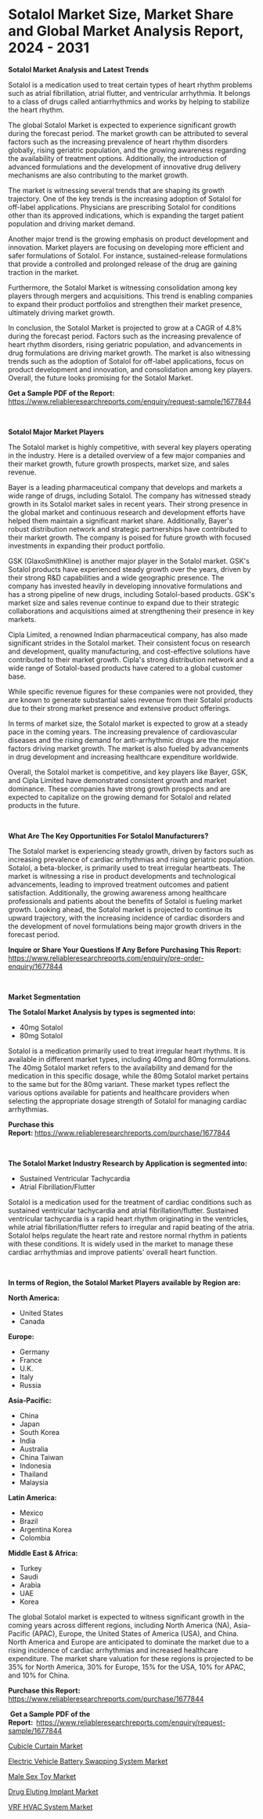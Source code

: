 <p><h1>Sotalol Market Size, Market Share and Global Market Analysis Report, 2024 - 2031</h1></p><p><strong>Sotalol Market Analysis and Latest Trends</strong></p>
<p><p>Sotalol is a medication used to treat certain types of heart rhythm problems such as atrial fibrillation, atrial flutter, and ventricular arrhythmia. It belongs to a class of drugs called antiarrhythmics and works by helping to stabilize the heart rhythm.</p><p>The global Sotalol Market is expected to experience significant growth during the forecast period. The market growth can be attributed to several factors such as the increasing prevalence of heart rhythm disorders globally, rising geriatric population, and the growing awareness regarding the availability of treatment options. Additionally, the introduction of advanced formulations and the development of innovative drug delivery mechanisms are also contributing to the market growth.</p><p>The market is witnessing several trends that are shaping its growth trajectory. One of the key trends is the increasing adoption of Sotalol for off-label applications. Physicians are prescribing Sotalol for conditions other than its approved indications, which is expanding the target patient population and driving market demand.</p><p>Another major trend is the growing emphasis on product development and innovation. Market players are focusing on developing more efficient and safer formulations of Sotalol. For instance, sustained-release formulations that provide a controlled and prolonged release of the drug are gaining traction in the market.</p><p>Furthermore, the Sotalol Market is witnessing consolidation among key players through mergers and acquisitions. This trend is enabling companies to expand their product portfolios and strengthen their market presence, ultimately driving market growth.</p><p>In conclusion, the Sotalol Market is projected to grow at a CAGR of 4.8% during the forecast period. Factors such as the increasing prevalence of heart rhythm disorders, rising geriatric population, and advancements in drug formulations are driving market growth. The market is also witnessing trends such as the adoption of Sotalol for off-label applications, focus on product development and innovation, and consolidation among key players. Overall, the future looks promising for the Sotalol Market.</p></p>
<p><strong>Get a Sample PDF of the Report:&nbsp;</strong> <a href="https://www.reliableresearchreports.com/enquiry/request-sample/1677844">https://www.reliableresearchreports.com/enquiry/request-sample/1677844</a></p>
<p>&nbsp;</p>
<p><strong>Sotalol Major Market Players</strong></p>
<p><p>The Sotalol market is highly competitive, with several key players operating in the industry. Here is a detailed overview of a few major companies and their market growth, future growth prospects, market size, and sales revenue.</p><p>Bayer is a leading pharmaceutical company that develops and markets a wide range of drugs, including Sotalol. The company has witnessed steady growth in its Sotalol market sales in recent years. Their strong presence in the global market and continuous research and development efforts have helped them maintain a significant market share. Additionally, Bayer's robust distribution network and strategic partnerships have contributed to their market growth. The company is poised for future growth with focused investments in expanding their product portfolio.</p><p>GSK (GlaxoSmithKline) is another major player in the Sotalol market. GSK's Sotalol products have experienced steady growth over the years, driven by their strong R&D capabilities and a wide geographic presence. The company has invested heavily in developing innovative formulations and has a strong pipeline of new drugs, including Sotalol-based products. GSK's market size and sales revenue continue to expand due to their strategic collaborations and acquisitions aimed at strengthening their presence in key markets.</p><p>Cipla Limited, a renowned Indian pharmaceutical company, has also made significant strides in the Sotalol market. Their consistent focus on research and development, quality manufacturing, and cost-effective solutions have contributed to their market growth. Cipla's strong distribution network and a wide range of Sotalol-based products have catered to a global customer base.</p><p>While specific revenue figures for these companies were not provided, they are known to generate substantial sales revenue from their Sotalol products due to their strong market presence and extensive product offerings.</p><p>In terms of market size, the Sotalol market is expected to grow at a steady pace in the coming years. The increasing prevalence of cardiovascular diseases and the rising demand for anti-arrhythmic drugs are the major factors driving market growth. The market is also fueled by advancements in drug development and increasing healthcare expenditure worldwide.</p><p>Overall, the Sotalol market is competitive, and key players like Bayer, GSK, and Cipla Limited have demonstrated consistent growth and market dominance. These companies have strong growth prospects and are expected to capitalize on the growing demand for Sotalol and related products in the future.</p></p>
<p>&nbsp;</p>
<p><strong>What Are The Key Opportunities For Sotalol Manufacturers?</strong></p>
<p><p>The Sotalol market is experiencing steady growth, driven by factors such as increasing prevalence of cardiac arrhythmias and rising geriatric population. Sotalol, a beta-blocker, is primarily used to treat irregular heartbeats. The market is witnessing a rise in product developments and technological advancements, leading to improved treatment outcomes and patient satisfaction. Additionally, the growing awareness among healthcare professionals and patients about the benefits of Sotalol is fueling market growth. Looking ahead, the Sotalol market is projected to continue its upward trajectory, with the increasing incidence of cardiac disorders and the development of novel formulations being major growth drivers in the forecast period.</p></p>
<p><strong>Inquire or Share Your Questions If Any Before Purchasing This Report:</strong> <a href="https://www.reliableresearchreports.com/enquiry/pre-order-enquiry/1677844">https://www.reliableresearchreports.com/enquiry/pre-order-enquiry/1677844</a></p>
<p>&nbsp;</p>
<p><strong>Market Segmentation</strong></p>
<p><strong>The Sotalol Market Analysis by types is segmented into:</strong></p>
<p><ul><li>40mg Sotalol</li><li>80mg Sotalol</li></ul></p>
<p><p>Sotalol is a medication primarily used to treat irregular heart rhythms. It is available in different market types, including 40mg and 80mg formulations. The 40mg Sotalol market refers to the availability and demand for the medication in this specific dosage, while the 80mg Sotalol market pertains to the same but for the 80mg variant. These market types reflect the various options available for patients and healthcare providers when selecting the appropriate dosage strength of Sotalol for managing cardiac arrhythmias.</p></p>
<p><strong>Purchase this Report:&nbsp;</strong><a href="https://www.reliableresearchreports.com/purchase/1677844">https://www.reliableresearchreports.com/purchase/1677844</a></p>
<p>&nbsp;</p>
<p><strong>The Sotalol Market Industry Research by Application is segmented into:</strong></p>
<p><ul><li>Sustained Ventricular Tachycardia</li><li>Atrial Fibrillation/Flutter</li></ul></p>
<p><p>Sotalol is a medication used for the treatment of cardiac conditions such as sustained ventricular tachycardia and atrial fibrillation/flutter. Sustained ventricular tachycardia is a rapid heart rhythm originating in the ventricles, while atrial fibrillation/flutter refers to irregular and rapid beating of the atria. Sotalol helps regulate the heart rate and restore normal rhythm in patients with these conditions. It is widely used in the market to manage these cardiac arrhythmias and improve patients' overall heart function.</p></p>
<p>&nbsp;</p>
<p><strong>In terms of Region, the Sotalol Market Players available by Region are:</strong></p>
<p>
    <p> <strong> North America: </strong>
        <ul>
            <li>United States</li>
            <li>Canada</li>
        </ul>
        </p> 
    <p> <strong> Europe: </strong>
        <ul>
            <li>Germany</li>
            <li>France</li>
            <li>U.K.</li>
            <li>Italy</li>
            <li>Russia</li>
        </ul>
        </p> 
    <p> <strong> Asia-Pacific: </strong>
        <ul>
            <li>China</li>
            <li>Japan</li>
            <li>South Korea</li>
            <li>India</li>
            <li>Australia</li>
            <li>China Taiwan</li>
            <li>Indonesia</li>
            <li>Thailand</li>
            <li>Malaysia</li>
        </ul>
        </p> 
    <p> <strong> Latin America: </strong>
        <ul>
            <li>Mexico</li>
            <li>Brazil</li>
            <li>Argentina Korea</li>
            <li>Colombia</li>
        </ul>
        </p> 
    <p> <strong> Middle East & Africa: </strong>
        <ul>
            <li>Turkey</li>
            <li>Saudi</li>
            <li>Arabia</li>
            <li>UAE</li>
            <li>Korea</li>
        </ul>
    </p>
    </p>
<p><p>The global Sotalol market is expected to witness significant growth in the coming years across different regions, including North America (NA), Asia-Pacific (APAC), Europe, the United States of America (USA), and China. North America and Europe are anticipated to dominate the market due to a rising incidence of cardiac arrhythmias and increased healthcare expenditure. The market share valuation for these regions is projected to be 35% for North America, 30% for Europe, 15% for the USA, 10% for APAC, and 10% for China.</p></p>
<p><strong>Purchase this Report: </strong><a href="https://www.reliableresearchreports.com/purchase/1677844">https://www.reliableresearchreports.com/purchase/1677844</a></p>
<p>&nbsp;<strong>Get a Sample PDF of the Report:&nbsp;&nbsp;</strong><a href="https://www.reliableresearchreports.com/enquiry/request-sample/1677844">https://www.reliableresearchreports.com/enquiry/request-sample/1677844</a></p>
<p><strong></strong></p>
<p><p><a href="https://www.linkedin.com/pulse/cubicle-curtain-market-provides-comprehensive-analysis-including-u7qgf?trackingId=7II2LWxuTqm%2F%2BzCwRa3s1A%3D%3D">Cubicle Curtain Market</a></p><p><a href="https://www.linkedin.com/pulse/electric-vehicle-battery-swapping-system-market-size-jfguf?trackingId=uo5PYESsRE%2BMw%2BGUcwCcCA%3D%3D">Electric Vehicle Battery Swapping System Market</a></p><p><a href="https://www.linkedin.com/pulse/male-sex-toy-market-dynamics-2024-2031-also-its-trends-wyowf?trackingId=MUNKymO9SAOcCMRfSs5GEQ%3D%3D">Male Sex Toy Market</a></p><p><a href="https://www.linkedin.com/pulse/drug-eluting-implant-market-research-report-key-successful-business-yu2jf?trackingId=hdykSDt0QkqUK7tZsimRQQ%3D%3D">Drug Eluting Implant Market</a></p><p><a href="https://www.linkedin.com/pulse/vrf-hvac-system-market-size-trends-growth-outlook-forecasted-zerof?trackingId=XVijKCQGRLqfad3gmRgKrQ%3D%3D">VRF HVAC System Market</a></p></p>